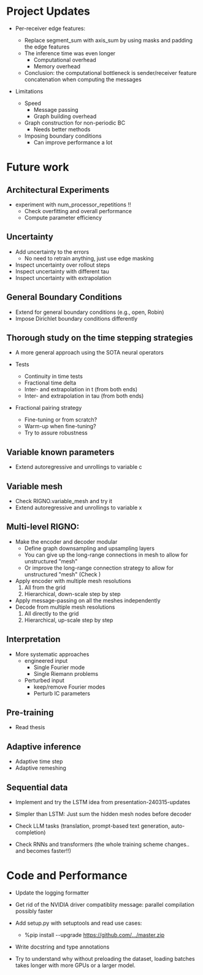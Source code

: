 # Project Updates

- Per-receiver edge features:
    - Replace segment_sum with axis_sum by using masks and padding the edge features
    - The inference time was even longer
        - Computational overhead
        - Memory overhead
    - Conclusion: the computational bottleneck is sender/receiver feature concatenation
        when computing the messages

- Limitations
    - Speed
        - Message passing
        - Graph building overhead
    - Graph construction for non-periodic BC
        - Needs better methods
    - Imposing boundary conditions
        - Can improve performance a lot

# Future work

## Architectural Experiments

- experiment with num_processor_repetitions !!
    - Check overfitting and overall performance
    - Compute parameter efficiency

## Uncertainty

- Add uncertainty to the errors
    * No need to retrain anything, just use edge masking
- Inspect uncertainty over rollout steps
- Inspect uncertainty with different tau
- Inspect uncertainty with extrapolation


## General Boundary Conditions
- Extend for general boundary conditions (e.g., open, Robin)
- Impose Dirichlet boundary conditions differently

## Thorough study on the time stepping strategies

- A more general approach using the SOTA neural operators

- Tests
    - Continuity in time tests
    - Fractional time delta
    - Inter- and extrapolation in t (from both ends)
    - Inter- and extrapolation in tau (from both ends)

- Fractional pairing strategy
    - Fine-tuning or from scratch?
    - Warm-up when fine-tuning?
    - Try to assure robustness


## Variable known parameters

- Extend autoregressive and unrollings to variable c

## Variable mesh

- Check RIGNO.variable_mesh and try it
- Extend autoregressive and unrollings to variable x

## Multi-level RIGNO:
- Make the encoder and decoder modular
    - Define graph downsampling and upsampling layers
    - You can give up the long-range connections in mesh to allow for unstructured "mesh"
    - Or improve the long-range connection strategy to allow for unstructured "mesh" (Check )
- Apply encoder with multiple mesh resolutions
    1. All from the grid
    2. Hierarchical, down-scale step by step
- Apply message-passing on all the meshes independently
- Decode from multiple mesh resolutions
    1. All directly to the grid
    2. Hierarchical, up-scale step by step

## Interpretation

- More systematic approaches
    - engineered input
        - Single Fourier mode
        - Single Riemann problems
    - Perturbed input
        - keep/remove Fourier modes
        - Perturb IC parameters

## Pre-training
- Read thesis

## Adaptive inference
- Adaptive time step
- Adaptive remeshing

## Sequential data

- Implement and try the LSTM idea from presentation-240315-updates

- Simpler than LSTM: Just sum the hidden mesh nodes before decoder

- Check LLM tasks (translation, prompt-based text generation, auto-completion)

- Check RNNs and transformers (the whole training scheme changes.. and becomes faster!!)


# Code and Performance

- Update the logging formatter

- Get rid of the NVIDIA driver compatiblity message: parallel compilation possibly faster

- Add setup.py with setuptools and read use cases:
    - %pip install --upgrade https://github.com/.../master.zip

- Write docstring and type annotations

- Try to understand why without preloading the dataset, loading batches takes longer with more GPUs or a larger model.
